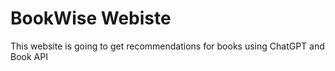 # BookWise Webiste
This website is going to get recommendations for books using ChatGPT and Book API
